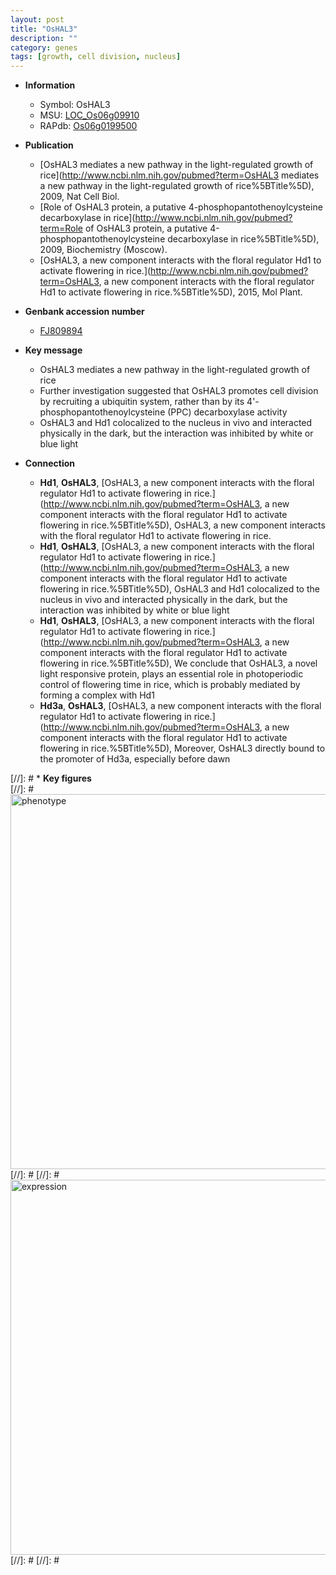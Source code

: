 ```yaml
---
layout: post
title: "OsHAL3"
description: ""
category: genes
tags: [growth, cell division, nucleus]
---
```


* **Information**  
    + Symbol: OsHAL3  
    + MSU: [LOC_Os06g09910](http://rice.plantbiology.msu.edu/cgi-bin/ORF_infopage.cgi?orf=LOC_Os06g09910)  
    + RAPdb: [Os06g0199500](http://rapdb.dna.affrc.go.jp/viewer/gbrowse_details/irgsp1?name=Os06g0199500)  

* **Publication**  
    + [OsHAL3 mediates a new pathway in the light-regulated growth of rice](http://www.ncbi.nlm.nih.gov/pubmed?term=OsHAL3 mediates a new pathway in the light-regulated growth of rice%5BTitle%5D), 2009, Nat Cell Biol.
    + [Role of OsHAL3 protein, a putative 4-phosphopantothenoylcysteine decarboxylase in rice](http://www.ncbi.nlm.nih.gov/pubmed?term=Role of OsHAL3 protein, a putative 4-phosphopantothenoylcysteine decarboxylase in rice%5BTitle%5D), 2009, Biochemistry (Moscow).
    + [OsHAL3, a new component interacts with the floral regulator Hd1 to activate flowering in rice.](http://www.ncbi.nlm.nih.gov/pubmed?term=OsHAL3, a new component interacts with the floral regulator Hd1 to activate flowering in rice.%5BTitle%5D), 2015, Mol Plant.

* **Genbank accession number**  
    + [FJ809894](http://www.ncbi.nlm.nih.gov/nuccore/FJ809894)

* **Key message**  
    + OsHAL3 mediates a new pathway in the light-regulated growth of rice
    + Further investigation suggested that OsHAL3 promotes cell division by recruiting a ubiquitin system, rather than by its 4'-phosphopantothenoylcysteine (PPC) decarboxylase activity
    + OsHAL3 and Hd1 colocalized to the nucleus in vivo and interacted physically in the dark, but the interaction was inhibited by white or blue light

* **Connection**  
    + __Hd1__, __OsHAL3__, [OsHAL3, a new component interacts with the floral regulator Hd1 to activate flowering in rice.](http://www.ncbi.nlm.nih.gov/pubmed?term=OsHAL3, a new component interacts with the floral regulator Hd1 to activate flowering in rice.%5BTitle%5D), OsHAL3, a new component interacts with the floral regulator Hd1 to activate flowering in rice.
    + __Hd1__, __OsHAL3__, [OsHAL3, a new component interacts with the floral regulator Hd1 to activate flowering in rice.](http://www.ncbi.nlm.nih.gov/pubmed?term=OsHAL3, a new component interacts with the floral regulator Hd1 to activate flowering in rice.%5BTitle%5D), OsHAL3 and Hd1 colocalized to the nucleus in vivo and interacted physically in the dark, but the interaction was inhibited by white or blue light
    + __Hd1__, __OsHAL3__, [OsHAL3, a new component interacts with the floral regulator Hd1 to activate flowering in rice.](http://www.ncbi.nlm.nih.gov/pubmed?term=OsHAL3, a new component interacts with the floral regulator Hd1 to activate flowering in rice.%5BTitle%5D), We conclude that OsHAL3, a novel light responsive protein, plays an essential role in photoperiodic control of flowering time in rice, which is probably mediated by forming a complex with Hd1
    + __Hd3a__, __OsHAL3__, [OsHAL3, a new component interacts with the floral regulator Hd1 to activate flowering in rice.](http://www.ncbi.nlm.nih.gov/pubmed?term=OsHAL3, a new component interacts with the floral regulator Hd1 to activate flowering in rice.%5BTitle%5D), Moreover, OsHAL3 directly bound to the promoter of Hd3a, especially before dawn

[//]: # * **Key figures**  
[//]: # <img src="http://funRiceGenes.github.io/images/OsHAL3.pheno.png" alt="phenotype"  style="width: 600px;"/>
[//]: # 
[//]: # <img src="http://funRiceGenes.github.io/images/OsHAL3.exp.png" alt="expression"  style="width: 600px;"/>
[//]: # 
[//]: # 
